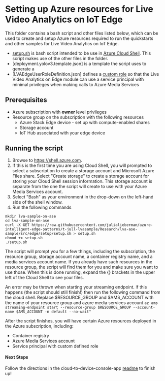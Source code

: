 # Setting up Azure resources for Live Video Analytics on IoT Edge

This folder contains a bash script and other files listed below, which can be used to create and setup Azure resources required to run the quickstarts and other samples for Live Video Analytics on IoT Edge.

- [setup.sh]() is bash script intended to be use in [Azure Cloud Shell](http://shell.azure.com/). This script makes use of the other files in the folder.
- [deployment.yolov3.template.json] is a template the script uses to generate a 
- [LVAEdgeUserRoleDefinition.json] defines a [custom role](https://docs.microsoft.com/azure/role-based-access-control/custom-roles) so that the Live Video Analytics on Edge module can use a service principal with minimal privileges when making calls to Azure Media Services


## Prerequisites
* Azure subscription with __owner__ level privileges
* Resource group on the subscription with the following resources
    * Azure Stack Edge device - set up with compute-enabled shares
    * Storage account
    * IoT Hub associated with your edge device

## Running the script
1. Browse to https://shell.azure.com.
2. If this is the first time you are using Cloud Shell, you will prompted to select a subscription to create a storage account and Microsoft Azure Files share. Select "Create storage" to create a storage account for storing your Cloud Shell session information. This storage account is separate from the one the script will create to use with your Azure Media Services account.
3. Select "Bash" as your environment in the drop-down on the left-hand side of the shell window.
4. Run the following commands

```
mkdir lva-sample-on-ase
cd lva-sample-on-ase
curl -X GET https://raw.githubusercontent.com/julialieberman/azure-intelligent-edge-patterns/t-jull-lvasample/Research/lva-ase-sample/src/edge/setup/setup.sh > setup.sh
chmod +x setup.sh
./setup.sh
```

The script will prompt you for a few things, including the subscription, the resource group, storage account name, a container registry name, and a media services account name. If you already have such resources in the resource group, the script will find them for you and make sure you want to use those.
When this is done running, expand the {} brackets in the upper left of the Cloud Shell to see your files.

An error may be thrown when starting your streaming endpoint. If this happens (the script should still finish!) then run the following command from the cloud shell. Replace $RESOURCE_GROUP and $AMS_ACCOUNT with the name of your resource group and azure media services account
``` az ams streaming-endpoint start --resource-group $RESOURCE_GROUP --account-name $AMS_ACCOUNT -n default --no-wait" ```

After the script finishes, you will have certain Azure resources deployed in the Azure subscription, including:

* Container registry
* Azure Media Services account
* Service principal with custom defined role

#### Next Steps

Follow the directions in the cloud-to-device-console-app [readme](https://github.com/julialieberman/azure-intelligent-edge-patterns/blob/t-jull-lvasample/Research/lva-ase-sample/src/cloud-to-device-console-app/readme.md) to finish up!